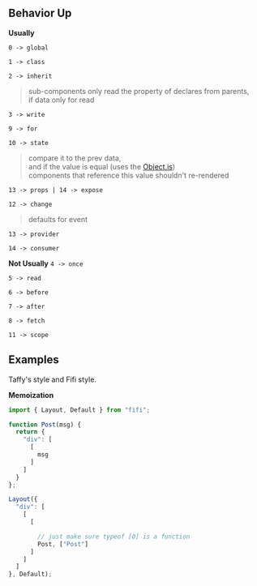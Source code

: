 ## Behavior Up
**Usually**

`0 -> global`

`1 -> class`

`2 -> inherit`
>  sub-components only read the property of declares from parents,<br>
>  if data only for read

`3 -> write`
 
`9 -> for`
 
`10 -> state`
> compare it to the prev data,<br>
> and if the value is equal (uses the [Object.is](https://developer.mozilla.org/en-US/docs/Web/JavaScript/Reference/Global_Objects/Object/is#description))<br>
> components that reference this value shouldn't re-rendered
 
`13 -> props | 14 -> expose`
 
`12 -> change`
> defaults for event
 
`13 -> provider`
 
`14 -> consumer`
 
**Not Usually**
`4 -> once`

`5 -> read`

`6 -> before`

`7 -> after`

`8 -> fetch`

`11 -> scope`

## Examples
Taffy's style and Fifi style.

**Memoization**

```js
import { Layout, Default } from "fifi";

function Post(msg) {
  return {
    "div": [
      [
        msg
      ]
    ]
  }
};

Layout({
  "div": [
    [
      [

        // just make sure typeof [0] is a function
        Post, ["Post"]
      ]
    ]
  ]
}, Default);
```
